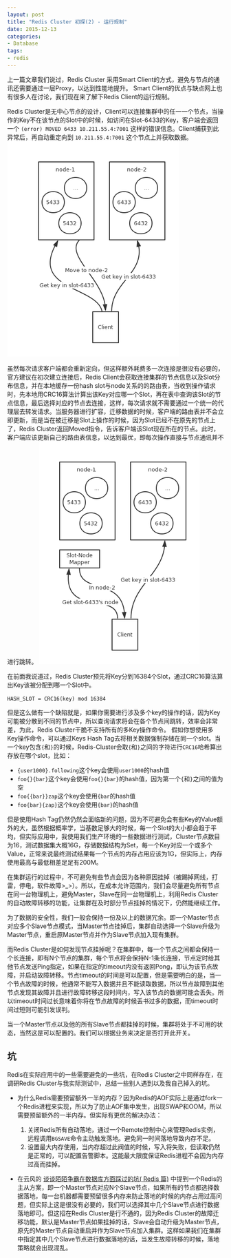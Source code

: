 ```yaml
---
layout: post
title: "Redis Cluster 初探(2) - 运行规制"
date: 2015-12-13
categories:
- Database
tags:
- redis
---
```


上一篇文章我们说过，Redis Cluster 采用Smart Client的方式，避免与节点的通讯还需要通过一层Proxy，以达到性能地提升。 Smart Client的优点与缺点网上也有很多人在讨论，我们现在来了解下Redis Client的运行规制。

<!-- more -->

Redis Cluster是无中心节点的设计，Client可以连接集群中的任一一个节点，当操作的Key不在该节点的Slot中的时候，如访问在Slot-6433的Key，客户端会返回一个 `(error) MOVED 6433 10.211.55.4:7001` 这样的错误信息。Client捕获到此异常后，再自动重定向到 `10.211.55.4:7001` 这个节点上并获取数据。
![redis_cluster_slot_mode](/images/redis_cluster_slot_model.png)


虽然每次请求客户端都会重新定向，但这样额外耗费多一次连接是很没有必要的，官方建议在初次建立连接后，Redis Client会获取连接集群的节点信息以及Slot分布信息，并在本地缓存一份hash slot与node关系的的路由表，当收到操作请求时，先本地用CRC16算法计算出该Key对应哪一个Slot，再在表中查询该Slot的节点信息，最后选择对应的节点去连接，这样，每次请求就不需要通过一个统一的代理层去转发请求。当服务器进行扩容，迁移数据的时候，客户端的路由表并不会立即更新，而是当在被迁移是Slot上操作的时候，因为Slot已经不在原先的节点上了，Redis Cluster返回Moved指令，告诉客户端该Slot现在所在的节点。此时，客户端应该更新自己的路由表信息，以达到最优，即每次操作直接与节点通讯并不进行跳转。
![redis_cluster_slot_mode](/images/redis_cluster_slot_model2.png)

在前面我说道过，Redis Cluster预先将Key分到16384个Slot，通过CRC16算法算出Key该被分配到哪一个Slot中。

```
HASH_SLOT = CRC16(key) mod 16384 
```

但是这么做有一个缺陷就是，如果你需要进行涉及多个key的操作的话，因为Key可能被分散到不同的节点中，所以查询请求将会在各个节点间跳转，效率会非常差，为此，Redis Cluster干脆不支持所有的多Key操作命令。
假如你想使用多Key操作命令，可以通过Keys Hash Tag去将相关数据强制存储在同一个slot。当一个key包含`{`和`}`的时候，Redis-Cluster会取`{`和`}`之间的字符进行`CRC16`哈希算出存放在哪个slot，比如：
* `{user1000}.following`这个key会使用`user1000`的hash值
* `foo{}{bar}`这个key会使用`foo{}{bar}`的hash值，因为第一个`{`和`}`之间的值为空
* `foo{{bar}}zap`这个key会使用`{bar`的hash值
* `foo{bar}{zap}`这个key会使用`{bar}`的hash值

但是使用Hash Tag仍然仍然会面临新的问题，因为不可避免会有些Key的Value额外的大，虽然根据概率学，当基数足够大的时候，每一个Slot的大小都会趋于平均，但实际应用中，我使用我们生产环境的一些数据进行测试，Cluster节点数目为16，测试数据集大概16G，存储数据结构为Set，每一个Key对应一个或多个Value，正常来说最终测试结果每一个节点的内存占用应该为1G，但实际上，内存使用最高与最低相差足足有200M。


在集群运行的过程中，不可避免有些节点会因为各种原因挂掉（被踢掉网线，打雷，停电，软件故障>_>）。所以，在成本允许范围内，我们会尽量避免所有节点在同一台物理机上，避免Master，Slave在同一台物理机上，利用Redis Cluster的自动故障转移的功能，让集群在及时部分节点挂掉的情况下，仍然能继续工作。

为了数据的安全性，我们一般会保持一份及以上的数据冗余。即一个Master节点对应多个Slave节点模式，当Master节点挂掉后，集群自动选择一个Slave升级为Master节点，重启原Master节点并作为Slave节点加入现有集群。

而Redis Cluster是如何发现节点挂掉呢？在集群中，每一个节点之间都会保持一个长连接，即有N个节点的集群，每个节点将会保持N-1条长连接，节点定时给其他节点发送Ping指定，如果在指定的timeout内没有返回Pong，即认为该节点故障，并启动故障转移。节点timeout的时间是可以配置，但是需要明白的是，当一个节点故障的时候，他通常不能写入数据并且不能读取数据，所以节点故障到其他节点发现其故障并且进行故障转移这段时间内，写入该节点的数据可能会丢失。所以timeout时间过长意味着你将在节点故障的时候丢书过多的数据，而timeout时间过短则可能引发误判。

当一个Master节点以及他的所有Slave节点都挂掉的时候，集群将处于不可用的状态，当然这是可以配置的。我们可以根据业务来决定是否打开此开关。

## 坑

Redis在实际应用中的一些需要避免的一些坑，在Redis Cluster之中同样存在，在调研Redis Cluster与我实际测试中，总结一些别人遇到以及我自己掉入的坑。

* 为什么Redis需要预留额外一半的内存？因为Redis的AOF实际上是通过fork一个Redis进程来实现，所以为了防止AOF集中发生，出现SWAP和OOM，所以需要预留额外的一半内存。但实际有更优的解决办法：
    1. 关闭Redis所有自动落地，通过一个Remote控制中心来管理Redis实例，远程调用`BGSAVE`命令主动触发落地。避免同一时间落地导致内存不足。
    2. 设置最大内存使用，当内存超过此阀值的时候，写入将失败，但读取仍然是正常的，可以配置告警脚本。这能最大限度保证Redis进程不会因为内存过高而挂掉。

* 在云风的 [谈谈陌陌争霸在数据库方面踩过的坑( Redis 篇)](http://blog.codingnow.com/2014/03/mmzb_redis.html) 中提到一个Redis的主从方案，即一个Master节点对应N个Slave节点，如果所有的节点都选择数据落地，每一台机器都需要预留很多内存来防止落地的时候的内存占用过高问题，但实际上这是很没有必要的，我们可以选择其中几个Slave节点进行数据落地即可。但这招在Redis Cluster是行不通的，因为Redis Cluster的故障迁移功能，默认是Master节点如果挂掉的话，Slave会自动升级为Master节点，原先的Master节点自动重启并作为Slave节点加入集群。这样如果我们在集群中指定其中几个Slave节点进行数据落地的话，当发生故障转移的时候，落地策略就会出现混乱。



